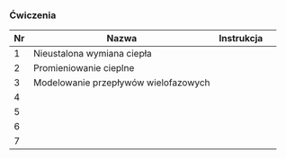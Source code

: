 ### Ćwiczenia

| Nr  | Nazwa                                | Instrukcja |     |
| --- | ------------------------------------ | ---------- | --- |
| 1   | Nieustalona wymiana ciepła           |            |
| 2   | Promieniowanie cieplne               |            |
| 3   | Modelowanie przepływów wielofazowych |            |
| 4   |                                      |            |
| 5   |                                      |            |
| 6   |                                      |            |
| 7   |                                      |            |
